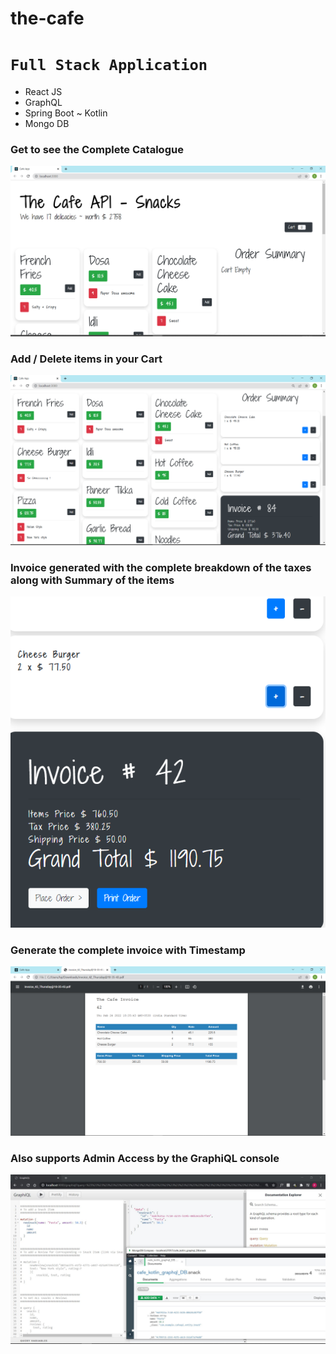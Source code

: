 # the-cafe
# `Full Stack Application`

- React JS
- GraphQL 
- Spring Boot ~ Kotlin
- Mongo DB

### Get to see the Complete Catalogue
![Get to see the Catalogue](screenshots/main.png)

### Add / Delete items in your Cart 
![Get to see the Catalogue](screenshots/main_with_invoice.png)

### Invoice generated with the complete breakdown of the taxes along with Summary of the items
![Get to see the Catalogue](screenshots/invoice.png)

### Generate the complete invoice with Timestamp
![Get to see the Catalogue](screenshots/print_invoice.png)

### Also supports Admin Access by the GraphiQL console 
![Get to see the Catalogue](screenshots/Mutation_Add_Snack.JPG)




